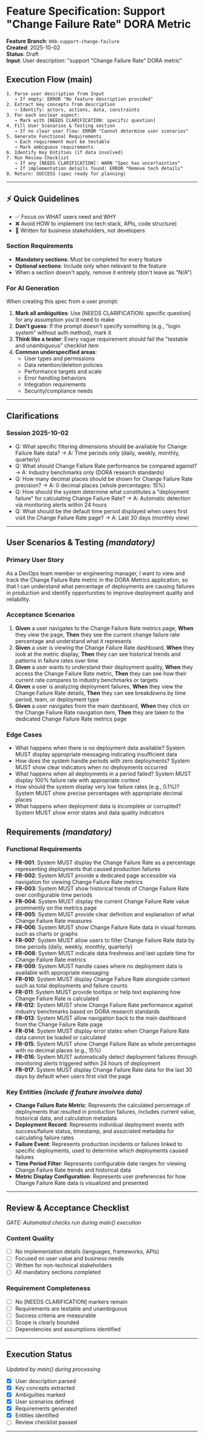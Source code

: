 # Feature Specification: Support "Change Failure Rate" DORA Metric

**Feature Branch**: `008-support-change-failure`  
**Created**: 2025-10-02  
**Status**: Draft  
**Input**: User description: "support "Change Failure Rate" DORA metric"

## Execution Flow (main)
```
1. Parse user description from Input
   → If empty: ERROR "No feature description provided"
2. Extract key concepts from description
   → Identify: actors, actions, data, constraints
3. For each unclear aspect:
   → Mark with [NEEDS CLARIFICATION: specific question]
4. Fill User Scenarios & Testing section
   → If no clear user flow: ERROR "Cannot determine user scenarios"
5. Generate Functional Requirements
   → Each requirement must be testable
   → Mark ambiguous requirements
6. Identify Key Entities (if data involved)
7. Run Review Checklist
   → If any [NEEDS CLARIFICATION]: WARN "Spec has uncertainties"
   → If implementation details found: ERROR "Remove tech details"
8. Return: SUCCESS (spec ready for planning)
```

---

## ⚡ Quick Guidelines
- ✅ Focus on WHAT users need and WHY
- ❌ Avoid HOW to implement (no tech stack, APIs, code structure)
- 👥 Written for business stakeholders, not developers

### Section Requirements
- **Mandatory sections**: Must be completed for every feature
- **Optional sections**: Include only when relevant to the feature
- When a section doesn't apply, remove it entirely (don't leave as "N/A")

### For AI Generation
When creating this spec from a user prompt:
1. **Mark all ambiguities**: Use [NEEDS CLARIFICATION: specific question] for any assumption you'd need to make
2. **Don't guess**: If the prompt doesn't specify something (e.g., "login system" without auth method), mark it
3. **Think like a tester**: Every vague requirement should fail the "testable and unambiguous" checklist item
4. **Common underspecified areas**:
   - User types and permissions
   - Data retention/deletion policies  
   - Performance targets and scale
   - Error handling behaviors
   - Integration requirements
   - Security/compliance needs

---

## Clarifications

### Session 2025-10-02
- Q: What specific filtering dimensions should be available for Change Failure Rate data? → A: Time periods only (daily, weekly, monthly, quarterly)
- Q: What should Change Failure Rate performance be compared against? → A: Industry benchmarks only (DORA research standards)
- Q: How many decimal places should be shown for Change Failure Rate precision? → A: 0 decimal places (whole percentages: 15%)
- Q: How should the system determine what constitutes a "deployment failure" for calculating Change Failure Rate? → A: Automatic detection via monitoring alerts within 24 hours
- Q: What should be the default time period displayed when users first visit the Change Failure Rate page? → A: Last 30 days (monthly view)

---

## User Scenarios & Testing *(mandatory)*

### Primary User Story
As a DevOps team member or engineering manager, I want to view and track the Change Failure Rate metric in the DORA Metrics application, so that I can understand what percentage of deployments are causing failures in production and identify opportunities to improve deployment quality and reliability.

### Acceptance Scenarios
1. **Given** a user navigates to the Change Failure Rate metrics page, **When** they view the page, **Then** they see the current change failure rate percentage and understand what it represents
2. **Given** a user is viewing the Change Failure Rate dashboard, **When** they look at the metric display, **Then** they can see historical trends and patterns in failure rates over time
3. **Given** a user wants to understand their deployment quality, **When** they access the Change Failure Rate metric, **Then** they can see how their current rate compares to industry benchmarks or targets
4. **Given** a user is analyzing deployment failures, **When** they view the Change Failure Rate details, **Then** they can see breakdowns by time period, team, or deployment type
5. **Given** a user navigates from the main dashboard, **When** they click on the Change Failure Rate navigation item, **Then** they are taken to the dedicated Change Failure Rate metrics page

### Edge Cases
- What happens when there is no deployment data available? System MUST display appropriate messaging indicating insufficient data
- How does the system handle periods with zero deployments? System MUST show clear indicators when no deployments occurred
- What happens when all deployments in a period failed? System MUST display 100% failure rate with appropriate context
- How should the system display very low failure rates (e.g., 0.1%)? System MUST show precise percentages with appropriate decimal places
- What happens when deployment data is incomplete or corrupted? System MUST show error states and data quality indicators

## Requirements *(mandatory)*

### Functional Requirements
- **FR-001**: System MUST display the Change Failure Rate as a percentage representing deployments that caused production failures
- **FR-002**: System MUST provide a dedicated page accessible via navigation for viewing Change Failure Rate metrics
- **FR-003**: System MUST show historical trends of Change Failure Rate over configurable time periods
- **FR-004**: System MUST display the current Change Failure Rate value prominently on the metrics page
- **FR-005**: System MUST provide clear definition and explanation of what Change Failure Rate measures
- **FR-006**: System MUST show Change Failure Rate data in visual formats such as charts or graphs
- **FR-007**: System MUST allow users to filter Change Failure Rate data by time periods (daily, weekly, monthly, quarterly)
- **FR-008**: System MUST indicate data freshness and last update time for Change Failure Rate metrics
- **FR-009**: System MUST handle cases where no deployment data is available with appropriate messaging
- **FR-010**: System MUST display Change Failure Rate alongside context such as total deployments and failure counts
- **FR-011**: System MUST provide tooltips or help text explaining how Change Failure Rate is calculated
- **FR-012**: System MUST show Change Failure Rate performance against industry benchmarks based on DORA research standards
- **FR-013**: System MUST allow navigation back to the main dashboard from the Change Failure Rate page
- **FR-014**: System MUST display error states when Change Failure Rate data cannot be loaded or calculated
- **FR-015**: System MUST show Change Failure Rate as whole percentages with no decimal places (e.g., 15%)
- **FR-016**: System MUST automatically detect deployment failures through monitoring alerts triggered within 24 hours of deployment
- **FR-017**: System MUST display Change Failure Rate data for the last 30 days by default when users first visit the page

### Key Entities *(include if feature involves data)*
- **Change Failure Rate Metric**: Represents the calculated percentage of deployments that resulted in production failures, includes current value, historical data, and calculation metadata
- **Deployment Record**: Represents individual deployment events with success/failure status, timestamp, and associated metadata for calculating failure rates
- **Failure Event**: Represents production incidents or failures linked to specific deployments, used to determine which deployments caused failures
- **Time Period Filter**: Represents configurable date ranges for viewing Change Failure Rate trends and historical data
- **Metric Display Configuration**: Represents user preferences for how Change Failure Rate data is visualized and presented

---

## Review & Acceptance Checklist
*GATE: Automated checks run during main() execution*

### Content Quality
- [ ] No implementation details (languages, frameworks, APIs)
- [ ] Focused on user value and business needs
- [ ] Written for non-technical stakeholders
- [ ] All mandatory sections completed

### Requirement Completeness
- [ ] No [NEEDS CLARIFICATION] markers remain
- [ ] Requirements are testable and unambiguous  
- [ ] Success criteria are measurable
- [ ] Scope is clearly bounded
- [ ] Dependencies and assumptions identified

---

## Execution Status
*Updated by main() during processing*

- [x] User description parsed
- [x] Key concepts extracted
- [x] Ambiguities marked
- [x] User scenarios defined
- [x] Requirements generated
- [x] Entities identified
- [ ] Review checklist passed

---